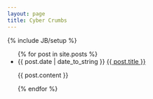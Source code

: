 ```yaml
---
layout: page
title: Cyber Crumbs
---
```

{% include JB/setup %}

<ul class="posts">
  {% for post in site.posts %}
    <li>
        <span class="date">{{ post.date | date_to_string }}</span> 
        <a href="{{ BASE_PATH }}{{ post.url }}">{{ post.title }}</a>
        <p class="content">
        {{ post.content }}
        </p>
    </li>
  {% endfor %}
</ul>


